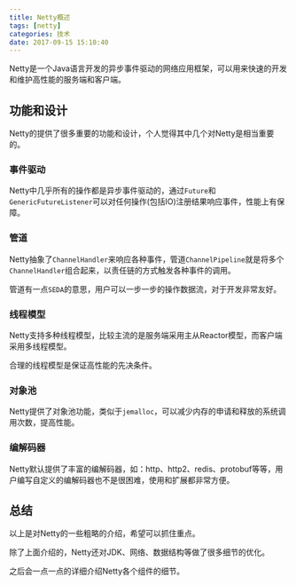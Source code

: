 ```yaml
---
title: Netty概述
tags: [netty]
categories: 技术
date: 2017-09-15 15:10:40
---
```


Netty是一个Java语言开发的异步事件驱动的网络应用框架，可以用来快速的开发和维护高性能的服务端和客户端。
<!-- more -->

## 功能和设计
Netty的提供了很多重要的功能和设计，个人觉得其中几个对Netty是相当重要的。

### 事件驱动

Netty中几乎所有的操作都是异步事件驱动的，通过`Future`和`GenericFutureListener`可以对任何操作(包括IO)注册结果响应事件，性能上有保障。

### 管道

Netty抽象了`ChannelHandler`来响应各种事件，管道`ChannelPipeline`就是将多个`ChannelHandler`组合起来，以责任链的方式触发各种事件的调用。

管道有一点`SEDA`的意思，用户可以一步一步的操作数据流，对于开发非常友好。

### 线程模型

Netty支持多种线程模型，比较主流的是服务端采用主从Reactor模型，而客户端采用多线程模型。

合理的线程模型是保证高性能的先决条件。

### 对象池

Netty提供了对象池功能，类似于`jemalloc`，可以减少内存的申请和释放的系统调用次数，提高性能。

### 编解码器

Netty默认提供了丰富的编解码器，如：http、http2、redis、protobuf等等，用户编写自定义的编解码器也不是很困难，使用和扩展都非常方便。

## 总结

以上是对Netty的一些粗略的介绍，希望可以抓住重点。

除了上面介绍的，Netty还对JDK、网络、数据结构等做了很多细节的优化。

之后会一点一点的详细介绍Netty各个组件的细节。